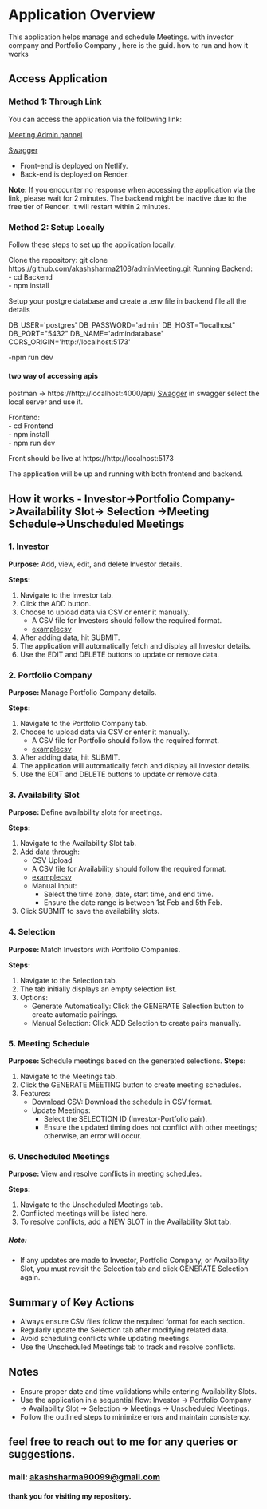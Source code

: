 # Application Overview

This application helps manage and schedule Meetings. with investor company and Portfolio Company , here is the guid. how to run and how it works 

## Access Application

### Method 1: Through Link

You can access the application via the following link:

[Meeting Admin pannel](https://meetingadminpanel.netlify.app/)

[Swagger](https://adminmeeting.onrender.com/api-docs/)

- Front-end is deployed on Netlify.
- Back-end is deployed on Render.

**Note:** If you encounter no response when accessing the application via the link, please wait for 2 minutes. The backend might be inactive due to the free tier of Render. It will restart within 2 minutes.

### Method 2: Setup Locally

Follow these steps to set up the application locally:


 Clone the repository: git clone https://github.com/akashsharma2108/adminMeeting.git
 Running Backend: <br/>
    - cd Backend <br/>
    - npm install <br/>

Setup your postgre database and create a .env file in backend file all the details 

DB_USER='postgres'
DB_PASSWORD='admin'
DB_HOST="localhost"
DB_PORT="5432"
DB_NAME='admindatabase'
CORS_ORIGIN='http://localhost:5173'

-npm run dev 

#### two way of accessing apis 
 postman -> https://http://localhost:4000/api/
 [Swagger](https://adminmeeting.onrender.com/api-docs/) 
 in swagger select the local server and use it.


 Frontend: <br/>
    - cd Frontend <br/>
    - npm install <br/>
    - npm run dev  <br/>

Front should be live at https://http://localhost:5173

The application will be up and running with both frontend and backend.


## How it works - Investor->Portfolio Company->Availability Slot-> Selection ->Meeting Schedule->Unscheduled Meetings

### 1. Investor
**Purpose:** Add, view, edit, and delete Investor details.

**Steps:**
1. Navigate to the Investor tab.
2. Click the ADD button.
3. Choose to upload data via CSV or enter it manually.
   - A CSV file for Investors should follow the required format.
   - [examplecsv](https://drive.google.com/file/d/1vvCYWzN437lIKv4OBQYgr0yDt3Wno7xS/view?usp=sharing)
4. After adding data, hit SUBMIT.
5. The application will automatically fetch and display all Investor details.
6. Use the EDIT and DELETE buttons to update or remove data.

### 2. Portfolio Company
**Purpose:** Manage Portfolio Company details.

**Steps:**
1. Navigate to the Portfolio Company tab.
3. Choose to upload data via CSV or enter it manually.
   - A CSV file for Portfolio should follow the required format.
   - [examplecsv](https://drive.google.com/file/d/1THU8ARU64A0H6NhEcxd1lZSWOpJGiEOx/view?usp=sharing)
4. After adding data, hit SUBMIT.
5. The application will automatically fetch and display all Investor details.
6. Use the EDIT and DELETE buttons to update or remove data.

### 3. Availability Slot
**Purpose:** Define availability slots for meetings.

**Steps:**
1. Navigate to the Availability Slot tab.
2. Add data through:
   - CSV Upload
   - A CSV file for Availability should follow the required format.
   - [examplecsv](https://drive.google.com/file/d/1oQKtAbcB4h27C-dRPaOz3vTozl7Prgvx/view?usp=sharing)
   - Manual Input:
     - Select the time zone, date, start time, and end time.
     - Ensure the date range is between 1st Feb and 5th Feb.
3. Click SUBMIT to save the availability slots.

### 4. Selection
**Purpose:** Match Investors with Portfolio Companies.

**Steps:**
1. Navigate to the Selection tab.
2. The tab initially displays an empty selection list.
3. Options:
   - Generate Automatically: Click the GENERATE Selection button to create automatic pairings.
   - Manual Selection: Click ADD Selection to create pairs manually.

### 5. Meeting Schedule
**Purpose:** Schedule meetings based on the generated selections.
**Steps:**
1. Navigate to the Meetings tab.
2. Click the GENERATE MEETING button to create meeting schedules.
3. Features:
   - Download CSV: Download the schedule in CSV format.
   - Update Meetings:
     - Select the SELECTION ID (Investor-Portfolio pair).
     - Ensure the updated timing does not conflict with other meetings; otherwise, an error will occur.

### 6. Unscheduled Meetings
**Purpose:** View and resolve conflicts in meeting schedules.

**Steps:**
1. Navigate to the Unscheduled Meetings tab.
2. Conflicted meetings will be listed here.
3. To resolve conflicts, add a NEW SLOT in the Availability Slot tab.

##### Note:
   - If any updates are made to Investor, Portfolio Company, or Availability Slot, you must revisit the Selection tab and click GENERATE Selection again.

## Summary of Key Actions
- Always ensure CSV files follow the required format for each section.
- Regularly update the Selection tab after modifying related data.
- Avoid scheduling conflicts while updating meetings.
- Use the Unscheduled Meetings tab to track and resolve conflicts.

## Notes
- Ensure proper date and time validations while entering Availability Slots.
- Use the application in a sequential flow: Investor → Portfolio Company → Availability Slot → Selection → Meetings → Unscheduled Meetings.
- Follow the outlined steps to minimize errors and maintain consistency.

## feel free to reach out to me for any queries or suggestions.
### mail: akashsharma90099@gmail.com
#### thank you for visiting my repository.